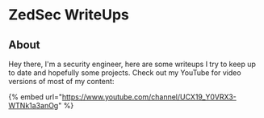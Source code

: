 # ZedSec WriteUps

## About

Hey there, I'm a security engineer, here are some writeups I try to keep up to date and hopefully some projects. Check out my YouTube for video versions of most of my content:

{% embed url="https://www.youtube.com/channel/UCX19_Y0VRX3-WTNk1a3anOg" %}
